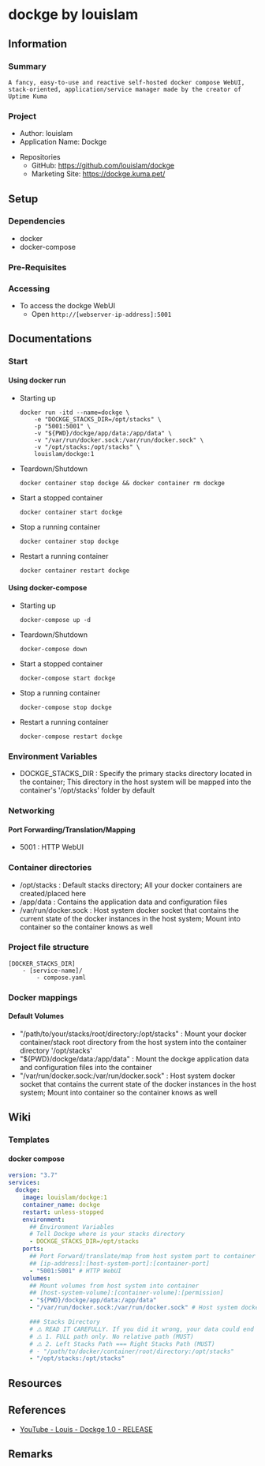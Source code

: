 # dockge by louislam

## Information
### Summary
```
A fancy, easy-to-use and reactive self-hosted docker compose WebUI, stack-oriented, application/service manager made by the creator of Uptime Kuma
```

### Project
+ Author: louislam
+ Application Name: Dockge
- Repositories
    + GitHub: https://github.com/louislam/dockge
    + Marketing Site: https://dockge.kuma.pet/

## Setup
### Dependencies
+ docker
+ docker-compose
### Pre-Requisites

### Accessing
- To access the dockge WebUI
    + Open `http://[webserver-ip-address]:5001`

## Documentations
### Start
#### Using docker run
- Starting up
    ```console
    docker run -itd --name=dockge \
        -e "DOCKGE_STACKS_DIR=/opt/stacks" \
        -p "5001:5001" \
        -v "${PWD}/dockge/app/data:/app/data" \
        -v "/var/run/docker.sock:/var/run/docker.sock" \
        -v "/opt/stacks:/opt/stacks" \
        louislam/dockge:1
    ```

- Teardown/Shutdown
    ```console
    docker container stop dockge && docker container rm dockge
    ```

- Start a stopped container
    ```console
    docker container start dockge
    ```

- Stop a running container
    ```console
    docker container stop dockge
    ```

- Restart a running container
    ```console
    docker container restart dockge
    ```

#### Using docker-compose
- Starting up
    ```console
    docker-compose up -d
    ```

- Teardown/Shutdown
    ```console
    docker-compose down
    ```

- Start a stopped container
    ```console
    docker-compose start dockge
    ```

- Stop a running container
    ```console
    docker-compose stop dockge
    ```

- Restart a running container
    ```console
    docker-compose restart dockge
    ```

### Environment Variables
- DOCKGE_STACKS_DIR : Specify the primary stacks directory located in the container; This directory in the host system will be mapped into the container's '/opt/stacks' folder by default

### Networking
#### Port Forwarding/Translation/Mapping
+ 5001 : HTTP WebUI

### Container directories
- /opt/stacks : Default stacks directory; All your docker containers are created/placed here
- /app/data   : Contains the application data and configuration files
- /var/run/docker.sock : Host system docker socket that contains the current state of the docker instances in the host system; Mount into container so the container knows as well

### Project file structure
```
[DOCKER_STACKS_DIR]
    - [service-name]/
        - compose.yaml
```

### Docker mappings
#### Default Volumes
- "/path/to/your/stacks/root/directory:/opt/stacks" : Mount your docker container/stack root directory from the host system into the container directory '/opt/stacks'
- "${PWD}/dockge/data:/app/data" : Mount the dockge application data and configuration files into the container
- "/var/run/docker.sock:/var/run/docker.sock" : Host system docker socket that contains the current state of the docker instances in the host system; Mount into container so the container knows as well

## Wiki

### Templates
#### docker compose
```yaml
version: "3.7"
services:
  dockge:
    image: louislam/dockge:1
    container_name: dockge
    restart: unless-stopped
    environment:
      ## Environment Variables
      # Tell Dockge where is your stacks directory
      - DOCKGE_STACKS_DIR=/opt/stacks
    ports:
      ## Port Forward/translate/map from host system port to container port
      ## [ip-address]:[host-system-port]:[container-port]
      - "5001:5001" # HTTP WebUI
    volumes:
      ## Mount volumes from host system into container
      ## [host-system-volume]:[container-volume]:[permission]
      - "${PWD}/dockge/app/data:/app/data"
      - "/var/run/docker.sock:/var/run/docker.sock" # Host system docker socket that contains the current state of the docker instances in the host system; Mount into container so the container knows as well

      ### Stacks Directory
      # ⚠️ READ IT CAREFULLY. If you did it wrong, your data could end up writing into a WRONG PATH.
      # ⚠️ 1. FULL path only. No relative path (MUST)
      # ⚠️ 2. Left Stacks Path === Right Stacks Path (MUST)
      # - "/path/to/docker/container/root/directory:/opt/stacks"
      - "/opt/stacks:/opt/stacks" 
```

## Resources

## References
+ [YouTube - Louis - Dockge 1.0 - RELEASE](https://www.youtube.com/watch?v=AWAlOQeNpgU&t=48s)

## Remarks

